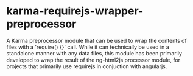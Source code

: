 # karma-requirejs-wrapper-preprocessor
A Karma preprocessor module that can be used to wrap the contents of files with a 'require() {}' call. While it can technically be used in a standalone manner with any data files, this module has been primarily developed to wrap the result of the ng-html2js processor module, for projects that primarily use requirejs in conjuction with angularjs.

